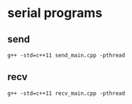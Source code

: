 # serial programs

## send
```
g++ -std=c++11 send_main.cpp -pthread
```

## recv
```
g++ -std=c++11 recv_main.cpp -pthread
```
